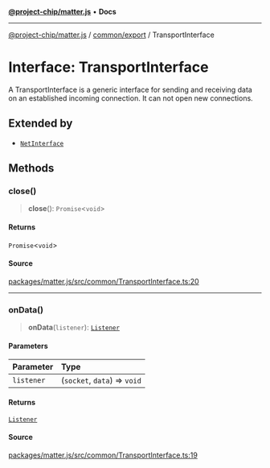 [**@project-chip/matter.js**](../../../README.md) • **Docs**

***

[@project-chip/matter.js](../../../modules.md) / [common/export](../README.md) / TransportInterface

# Interface: TransportInterface

A TransportInterface is a generic interface for sending and receiving data on an established incoming connection.
It can not open new connections.

## Extended by

- [`NetInterface`](../../../net/export/interfaces/NetInterface.md)

## Methods

### close()

> **close**(): `Promise`\<`void`\>

#### Returns

`Promise`\<`void`\>

#### Source

[packages/matter.js/src/common/TransportInterface.ts:20](https://github.com/project-chip/matter.js/blob/7a8cbb56b87d4ccf34bec5a9a95ab40a1711324f/packages/matter.js/src/common/TransportInterface.ts#L20)

***

### onData()

> **onData**(`listener`): [`Listener`](Listener.md)

#### Parameters

| Parameter | Type |
| :------ | :------ |
| `listener` | (`socket`, `data`) => `void` |

#### Returns

[`Listener`](Listener.md)

#### Source

[packages/matter.js/src/common/TransportInterface.ts:19](https://github.com/project-chip/matter.js/blob/7a8cbb56b87d4ccf34bec5a9a95ab40a1711324f/packages/matter.js/src/common/TransportInterface.ts#L19)
